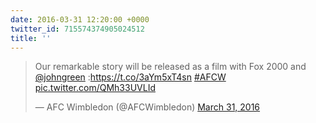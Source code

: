 ```yaml
---
date: 2016-03-31 12:20:00 +0000
twitter_id: 715574374905024512
title: ''
---
```


<blockquote class="twitter-tweet"><p lang="en" dir="ltr">Our remarkable story will be released as a film with Fox 2000 and <a href="https://twitter.com/johngreen?ref_src=twsrc%5Etfw">@johngreen</a> :<a href="https://t.co/3aYm5xT4sn">https://t.co/3aYm5xT4sn</a> <a href="https://twitter.com/hashtag/AFCW?src=hash&amp;ref_src=twsrc%5Etfw">#AFCW</a> <a href="https://t.co/QMh33UVLId">pic.twitter.com/QMh33UVLId</a></p>&mdash; AFC Wimbledon (@AFCWimbledon) <a href="https://twitter.com/AFCWimbledon/status/715571778454700032?ref_src=twsrc%5Etfw">March 31, 2016</a></blockquote>
<script async src="https://platform.twitter.com/widgets.js" charset="utf-8"></script>
